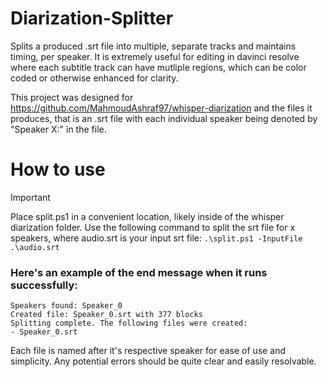 # Diarization-Splitter
Splits a produced .srt file into multiple, separate tracks and maintains timing, per speaker.
It is extremely useful for editing in davinci resolve where each subtitle track can have
mutliple regions, which can be color coded or otherwise enhanced for clarity.

This project was designed for https://github.com/MahmoudAshraf97/whisper-diarization
and the files it produces, that is an .srt file with each individual speaker
being denoted by "Speaker X:" in the file.

# How to use
> [!IMPORTANT]
> Place split.ps1 in a convenient location, likely inside of the whisper diarization folder.
> Use the following command to split the srt file for x speakers, where audio.srt is your input srt file:
> `.\split.ps1 -InputFile .\audio.srt`


### Here's an example of the end message when it runs successfully:
```
Speakers found: Speaker_0
Created file: Speaker_0.srt with 377 blocks
Splitting complete. The following files were created:
- Speaker_0.srt
```
Each file is named after it's respective speaker for ease of use and simplicity.
Any potential errors should be quite clear and easily resolvable.
